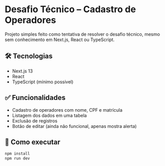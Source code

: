 # Desafio Técnico – Cadastro de Operadores

Projeto simples feito como tentativa de resolver o desafio técnico, mesmo sem conhecimento em Next.js, React ou TypeScript.

## 🛠 Tecnologias

- Next.js 13
- React
- TypeScript (mínimo possível)

## ✅ Funcionalidades

- Cadastro de operadores com nome, CPF e matrícula
- Listagem dos dados em uma tabela
- Exclusão de registros
- Botão de editar (ainda não funcional, apenas mostra alerta)

## 🚀 Como executar

```bash
npm install
npm run dev
